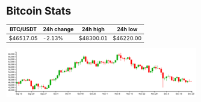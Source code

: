 # Bitcoin Stats

BTC/USDT|24h change|24h high|24h low|
|---|---|---|---|
|$46517.05|-2.13%|$48300.01|$46220.00|

<img src="./chart.svg">
